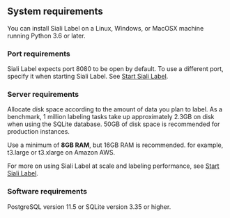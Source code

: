 ## System requirements
You can install Siali Label on a Linux, Windows, or MacOSX machine running Python 3.6 or later.

### Port requirements
Siali Label expects port 8080 to be open by default. To use a different port, specify it when starting Siali Label. See [Start Siali Label](start.html). 

### Server requirements
Allocate disk space according to the amount of data you plan to label. As a benchmark, 1 million labeling tasks take up approximately 2.3GB on disk when using the SQLite database. 50GB of disk space is recommended for production instances. 

Use a minimum of **8GB RAM**, but 16GB RAM is recommended. for example, t3.large or t3.xlarge on Amazon AWS.

For more on using Siali Label at scale and labeling performance, see [Start Siali Label](start.html).

### Software requirements
PostgreSQL version 11.5 or SQLite version 3.35 or higher.